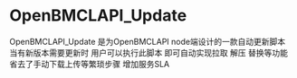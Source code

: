 # OpenBMCLAPI_Update
OpenBMCLAPI_Update 是为OpenBMCLAPI node端设计的一款自动更新脚本 当有新版本需要更新时 用户可以执行此脚本 即可自动实现拉取 解压 替换等功能 省去了手动下载上传等繁琐步骤 增加服务SLA
